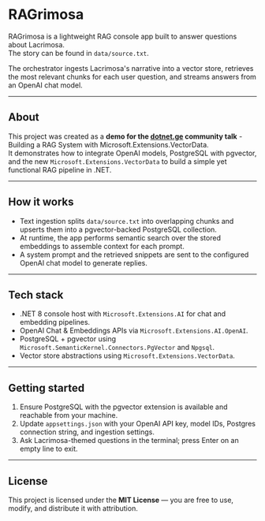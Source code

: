 # RAGrimosa

RAGrimosa is a lightweight RAG console app built to answer questions about Lacrimosa.  
The story can be found in `data/source.txt`.

The orchestrator ingests Lacrimosa's narrative into a vector store, retrieves the most relevant chunks for each user question, and streams answers from an OpenAI chat model.

---

## About

This project was created as a **demo for the [dotnet.ge](https://dotnet.ge) community talk**  - Building a RAG System with Microsoft.Extensions.VectorData.  
It demonstrates how to integrate OpenAI models, PostgreSQL with pgvector, and the new `Microsoft.Extensions.VectorData` to build a simple yet functional RAG pipeline in .NET.

---

## How it works
- Text ingestion splits `data/source.txt` into overlapping chunks and upserts them into a pgvector-backed PostgreSQL collection.
- At runtime, the app performs semantic search over the stored embeddings to assemble context for each prompt.
- A system prompt and the retrieved snippets are sent to the configured OpenAI chat model to generate replies.

---

## Tech stack
- .NET 8 console host with `Microsoft.Extensions.AI` for chat and embedding pipelines.  
- OpenAI Chat & Embeddings APIs via `Microsoft.Extensions.AI.OpenAI`.  
- PostgreSQL + pgvector using `Microsoft.SemanticKernel.Connectors.PgVector` and `Npgsql`.  
- Vector store abstractions using `Microsoft.Extensions.VectorData`.

---

## Getting started
1. Ensure PostgreSQL with the pgvector extension is available and reachable from your machine.  
2. Update `appsettings.json` with your OpenAI API key, model IDs, Postgres connection string, and ingestion settings.  
3. Ask Lacrimosa-themed questions in the terminal; press Enter on an empty line to exit.

---

## License

This project is licensed under the **MIT License** — you are free to use, modify, and distribute it with attribution.
